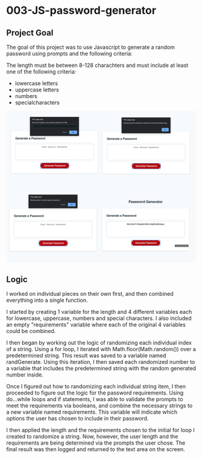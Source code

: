 # 003-JS-password-generator

## Project Goal

The goal of this project was to use Javascript to generate a random password using prompts and  the following criteria:

The length must be between 8-128 charachters and must include at least one of the following criteria:
 - lowercase letters
 - uppercase letters
 - numbers
 - specialcharacters

![Screenshot](assets/images/screenshot.png)


 ## Logic

 I worked on individual pieces on their own first, and then combined everything into a single function.

 I started by creating 1 variable for the length and 4 different variables each for lowercase, uppercase, numbers and special characters. I also included an empty "requirements" variable where each of the original 4 variables could be combined.

 I then began by working out the logic of randomizing each individual index of a string. Using a for loop, I iterated with Math.floor(Math.random()) over a predetermined string. This result was saved to a variable named randGenerate. Using this iteration, I then saved each randomized number to a variable that includes the predetermined string with the random generated number inside.
 
 Once I figured out how to randomizing each individual string item, I then proceeded to figure out the logic for the password requirements. Using do...while loops and if statements, I was able to validate the prompts to meet the requirements via booleans, and combine the necessary strings to a new variable named requirements. This variable will indicate which options the user has chosen to include in their password.

 I then applied the length and the requirements chosen to the initial for loop I created to randomize a string. Now, however, the user length and the requirements are being determined via the prompts the user chose. The final result was then logged and returned to the text area on the screen.



